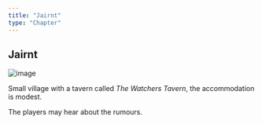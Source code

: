 ```yaml
---
title: "Jairnt"
type: "Chapter"
---
```


## Jairnt

![image](/images/jairnt-map.svg)

Small village with a tavern called _The Watchers Tavern_, the
accommodation is modest.

The players may hear about the rumours.
